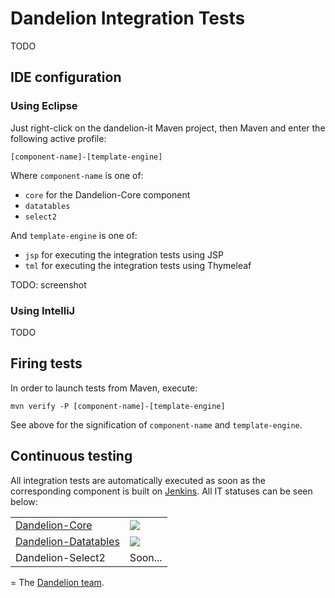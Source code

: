Dandelion Integration Tests
========================

TODO

## IDE configuration

### Using Eclipse

Just right-click on the dandelion-it Maven project, then Maven and enter the following active profile:

````
[component-name]-[template-engine]
````

Where `component-name` is one of:

 * `core` for the Dandelion-Core component
 * `datatables`
 * `select2`

And `template-engine` is one of:

 * `jsp` for executing the integration tests using JSP
 * `tml` for executing the integration tests using Thymeleaf

TODO: screenshot

### Using IntelliJ

TODO

## Firing tests

In order to launch tests from Maven, execute:

````
mvn verify -P [component-name]-[template-engine]
````

See above for the signification of `component-name` and `template-engine`.

## Continuous testing

All integration tests are automatically executed as soon as the corresponding component is built on [Jenkins](https://dandelion.ci.cloudbees.com). All IT statuses can be seen below:

<table>
<tr>
<td><a href="http://dandelion.github.io/dandelion/">Dandelion-Core</a></td>
<td><a href='https://dandelion.ci.cloudbees.com/job/dandelion-core-it/'><img src='https://dandelion.ci.cloudbees.com/job/dandelion-core-it/badge/icon'></a></td>
</tr>
<tr>
<td><a href="http://dandelion.github.io/datatables/">Dandelion-Datatables</a></td>
<td><a href='https://dandelion.ci.cloudbees.com/job/dandelion-datatables-it/'><img src='https://dandelion.ci.cloudbees.com/job/dandelion-datatables-it/badge/icon'></a></td>
</tr>
<tr>
<td>Dandelion-Select2</td>
<td>Soon...</td>
</tr>
</table>

=
The [Dandelion team](http://dandelion.github.io/team/).
